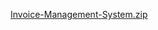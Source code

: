 [Invoice-Management-System.zip](https://github.com/user-attachments/files/16622287/Invoice-Management-System.zip)
